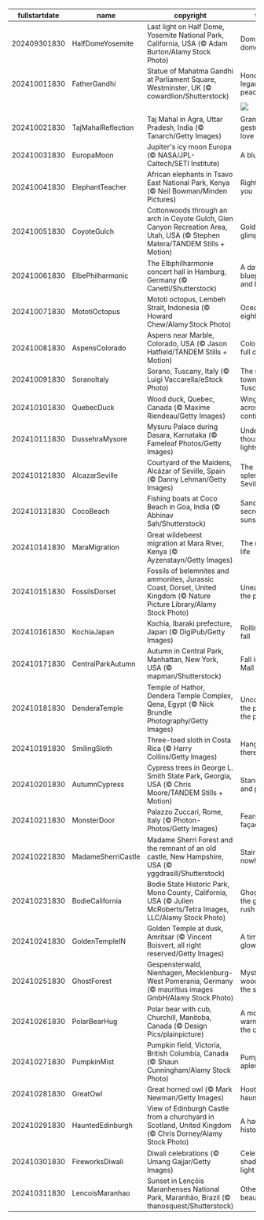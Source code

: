 |fullstartdate|name|copyright|title|image|
|--|--|--|--|--|
202409301830|HalfDomeYosemite|Last light on Half Dome, Yosemite National Park, California, USA (© Adam Burton/Alamy Stock Photo)|Dome sweet dome|![](/en-IN/2024/10/202409301830HalfDomeYosemite.jpg)|
202410011830|FatherGandhi|Statue of Mahatma Gandhi at Parliament Square, Westminster, UK (© cowardlion/Shutterstock)|Honouring a legacy of peace|![](/en-IN/2024/10/202410011830FatherGandhi.jpg)|
||||![](/en-IN/2024/10/.jpg)|
202410021830|TajMahalReflection|Taj Mahal in Agra, Uttar Pradesh, India (© Tanarch/Getty Images)|Grand gesture of love|![](/en-IN/2024/10/202410021830TajMahalReflection.jpg)|
202410031830|EuropaMoon|Jupiter's icy moon Europa (© NASA/JPL-Caltech/SETI Institute)|A blue moon|![](/en-IN/2024/10/202410031830EuropaMoon.jpg)|
202410041830|ElephantTeacher|African elephants in Tsavo East National Park, Kenya (© Neil Bowman/Minden Pictures)|Right behind you|![](/en-IN/2024/10/202410041830ElephantTeacher.jpg)|
202410051830|CoyoteGulch|Cottonwoods through an arch in Coyote Gulch, Glen Canyon Recreation Area, Utah, USA (© Stephen Matera/TANDEM Stills + Motion)|Golden glimpses|![](/en-IN/2024/10/202410051830CoyoteGulch.jpg)|
202410061830|ElbePhilharmonic|The Elbphilharmonie concert hall in Hamburg, Germany (© Canetti/Shutterstock)|A day for blueprints and beyond|![](/en-IN/2024/10/202410061830ElbePhilharmonic.jpg)|
202410071830|MototiOctopus|Mototi octopus, Lembeh Strait, Indonesia (© Howard Chew/Alamy Stock Photo)|Ocean's eight|![](/en-IN/2024/10/202410071830MototiOctopus.jpg)|
202410081830|AspensColorado|Aspens near Marble, Colorado, USA (© Jason Hatfield/TANDEM Stills + Motion)|Colorado in full colour|![](/en-IN/2024/10/202410081830AspensColorado.jpg)|
202410091830|SoranoItaly|Sorano, Tuscany, Italy (© Luigi Vaccarella/eStock Photo)|The stone town of Tuscany|![](/en-IN/2024/10/202410091830SoranoItaly.jpg)|
202410101830|QuebecDuck|Wood duck, Quebec, Canada (© Maxime Riendeau/Getty Images)|Winging it across continents|![](/en-IN/2024/10/202410101830QuebecDuck.jpg)|
202410111830|DussehraMysore|Mysuru Palace during Dasara, Karnataka (© Fameleaf Photos/Getty Images)|Under a thousand lights|![](/en-IN/2024/10/202410111830DussehraMysore.jpg)|
202410121830|AlcazarSeville|Courtyard of the Maidens, Alcázar of Seville, Spain (© Danny Lehman/Getty Images)|The splendour of Seville|![](/en-IN/2024/10/202410121830AlcazarSeville.jpg)|
202410131830|CocoBeach|Fishing boats at Coco Beach in Goa, India (© Abhinav Sah/Shutterstock)|Sandy secrets and sunsets|![](/en-IN/2024/10/202410131830CocoBeach.jpg)|
202410141830|MaraMigration|Great wildebeest migration at Mara River, Kenya (© Ayzenstayn/Getty Images)|The race for life|![](/en-IN/2024/10/202410141830MaraMigration.jpg)|
202410151830|FossilsDorset|Fossils of belemnites and ammonites, Jurassic Coast, Dorset, United Kingdom (© Nature Picture Library/Alamy Stock Photo)|Unearthing the past|![](/en-IN/2024/10/202410151830FossilsDorset.jpg)|
202410161830|KochiaJapan|Kochia, Ibaraki prefecture, Japan (© DigiPub/Getty Images)|Rolling into fall|![](/en-IN/2024/10/202410161830KochiaJapan.jpg)|
202410171830|CentralParkAutumn|Autumn in Central Park, Manhattan, New York, USA (© mapman/Shutterstock)|Fall in the Mall|![](/en-IN/2024/10/202410171830CentralParkAutumn.jpg)|
202410181830|DenderaTemple|Temple of Hathor, Dendera Temple Complex, Qena, Egypt (© Nick Brundle Photography/Getty Images)|Uncovering the past for the present|![](/en-IN/2024/10/202410181830DenderaTemple.jpg)|
202410191830|SmilingSloth|Three-toed sloth in Costa Rica (© Harry Collins/Getty Images)|Hanging in there|![](/en-IN/2024/10/202410191830SmilingSloth.jpg)|
202410201830|AutumnCypress|Cypress trees in George L. Smith State Park, Georgia, USA (© Chris Moore/TANDEM Stills + Motion)|Standing tall and proud|![](/en-IN/2024/10/202410201830AutumnCypress.jpg)|
202410211830|MonsterDoor|Palazzo Zuccari, Rome, Italy (© Photon-Photos/Getty Images)|Fearsome façade|![](/en-IN/2024/10/202410211830MonsterDoor.jpg)|
202410221830|MadameSherriCastle|Madame Sherri Forest and the remnant of an old castle, New Hampshire, USA (© yggdrasill/Shutterstock)|Stairway to nowhere|![](/en-IN/2024/10/202410221830MadameSherriCastle.jpg)|
202410231830|BodieCalifornia|Bodie State Historic Park, Mono County, California, USA (© Julien McRoberts/Tetra Images, LLC/Alamy Stock Photo)|Ghosts of the gold rush|![](/en-IN/2024/10/202410231830BodieCalifornia.jpg)|
202410241830|GoldenTempleIN|Golden Temple at dusk, Amritsar (© Vincent Boisvert, all right reserved/Getty Images)|A timeless glow|![](/en-IN/2024/10/202410241830GoldenTempleIN.jpg)|
202410251830|GhostForest|Gespensterwald, Nienhagen, Mecklenburg-West Pomerania, Germany (© mauritius images GmbH/Alamy Stock Photo)|Mysterious woods by the sea|![](/en-IN/2024/10/202410251830GhostForest.jpg)|
202410261830|PolarBearHug|Polar bear with cub, Churchill, Manitoba, Canada (© Design Pics/plainpicture)|A mother's warmth in the cold|![](/en-IN/2024/10/202410261830PolarBearHug.jpg)|
202410271830|PumpkinMist|Pumpkin field, Victoria, British Columbia, Canada (© Shaun Cunningham/Alamy Stock Photo)|Pumpkins aplenty|![](/en-IN/2024/10/202410271830PumpkinMist.jpg)|
202410281830|GreatOwl|Great horned owl (© Mark Newman/Getty Images)|Hoots and haunts|![](/en-IN/2024/10/202410281830GreatOwl.jpg)|
202410291830|HauntedEdinburgh|View of Edinburgh Castle from a churchyard in Scotland, United Kingdom (© Chris Dorney/Alamy Stock Photo)|A haunting history|![](/en-IN/2024/10/202410291830HauntedEdinburgh.jpg)|
202410301830|FireworksDiwali|Diwali celebrations (© Umang Gajjar/Getty Images)|Celebrating shades of light|![](/en-IN/2024/10/202410301830FireworksDiwali.jpg)|
202410311830|LencoisMaranhao|Sunset in Lençóis Maranhenses National Park, Maranhão, Brazil (© thanosquest/Shutterstock)|Otherworldly beauty|![](/en-IN/2024/10/202410311830LencoisMaranhao.jpg)|
